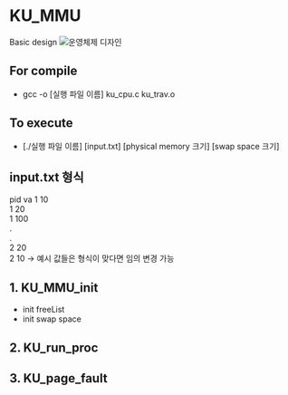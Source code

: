 # KU_MMU
Basic design
![운영체제 디자인](https://user-images.githubusercontent.com/62276222/117556268-fb767600-b0a1-11eb-8b85-ca377e4dd1fa.jpg)

## For compile
+ gcc -o [실행 파일 이름] ku_cpu.c ku_trav.o
## To execute
+ [./실행 파일 이름] [input.txt] [physical memory 크기] [swap space 크기]
## input.txt 형식
pid va
1 10  
1 20  
1 100  
.  
.  
2 20  
2 10 -> 예시 값들은 형식이 맞다면 임의 변경 가능
## 1. KU_MMU_init
+ init freeList
+ init swap space

## 2. KU_run_proc


## 3. KU_page_fault

